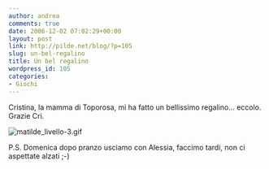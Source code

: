 ```yaml
---
author: andrea
comments: true
date: 2006-12-02 07:02:29+00:00
layout: post
link: http://pilde.net/blog/?p=105
slug: un-bel-regalino
title: Un bel regalino
wordpress_id: 105
categories:
- Giochi
---
```


Cristina, la mamma di Toporosa, mi ha fatto un bellissimo regalino... eccolo. Grazie Cri.

![matilde_livello-3.gif](http://pilde.net/blog/wp-content/uploads/2006/12/matilde_livello-3.gif)




P.S. Domenica dopo pranzo usciamo con Alessia, faccimo tardi, non ci aspettate alzati ;-)



